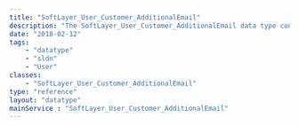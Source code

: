 ```yaml
---
title: "SoftLayer_User_Customer_AdditionalEmail"
description: "The SoftLayer_User_Customer_AdditionalEmail data type contains the additional email for use in ticket update notifications. "
date: "2018-02-12"
tags:
    - "datatype"
    - "sldn"
    - "User"
classes:
    - "SoftLayer_User_Customer_AdditionalEmail"
type: "reference"
layout: "datatype"
mainService : "SoftLayer_User_Customer_AdditionalEmail"
---
```

